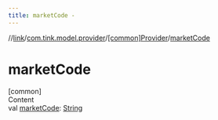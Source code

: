 ```yaml
---
title: marketCode -
---
```

//[link](../../index.md)/[com.tink.model.provider](../index.md)/[[common]Provider](index.md)/[marketCode](market-code.md)



# marketCode  
[common]  
Content  
val [marketCode](market-code.md): [String](https://kotlinlang.org/api/latest/jvm/stdlib/kotlin/-string/index.html)  



